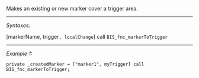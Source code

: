 Makes an existing or new marker cover a trigger area.


---
*Syntaxes:*

[markerName, trigger`, localChange`] call `BIS_fnc_markerToTrigger`

---
*Example 1:*

```sqf
private _createdMarker = ["marker1", myTrigger] call BIS_fnc_markerToTrigger;
```